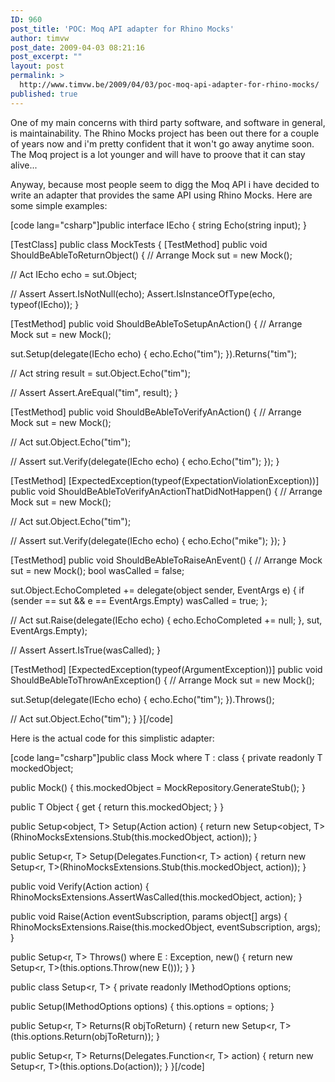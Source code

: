 ```yaml
---
ID: 960
post_title: 'POC: Moq API adapter for Rhino Mocks'
author: timvw
post_date: 2009-04-03 08:21:16
post_excerpt: ""
layout: post
permalink: >
  http://www.timvw.be/2009/04/03/poc-moq-api-adapter-for-rhino-mocks/
published: true
---
```

<p>One of my main concerns with third party software, and software in general, is maintainability. The Rhino Mocks project has been out there for a couple of years now and i'm pretty confident that it won't go away anytime soon. The Moq project is a lot younger and will have to proove that it can stay alive...</p>

<p>Anyway, because most people seem to digg the Moq API i have decided to write an adapter that provides the same API using Rhino Mocks. Here are some simple examples:</p>

[code lang="csharp"]public interface IEcho
{
 string Echo(string input);
}

[TestClass]
public class MockTests
{
 [TestMethod]
 public void ShouldBeAbleToReturnObject()
 {
  // Arrange
  Mock<iecho> sut = new Mock<iecho>();

  // Act
  IEcho echo = sut.Object;

  // Assert
  Assert.IsNotNull(echo);
  Assert.IsInstanceOfType(echo, typeof(IEcho));
 }

 [TestMethod]
 public void ShouldBeAbleToSetupAnAction()
 {
  // Arrange
  Mock<iecho> sut = new Mock<iecho>();

  sut.Setup(delegate(IEcho echo)
  {
   echo.Echo("tim");
  }).Returns("tim");

  // Act
  string result = sut.Object.Echo("tim");

  // Assert
  Assert.AreEqual("tim", result);
 }

 [TestMethod]
 public void ShouldBeAbleToVerifyAnAction()
 {
  // Arrange
  Mock<iecho> sut = new Mock<iecho>();

  // Act
  sut.Object.Echo("tim");

  // Assert
  sut.Verify(delegate(IEcho echo)
  {
   echo.Echo("tim");
  });
 }

 [TestMethod]
 [ExpectedException(typeof(ExpectationViolationException))]
 public void ShouldBeAbleToVerifyAnActionThatDidNotHappen()
 {
  // Arrange
  Mock<iecho> sut = new Mock<iecho>();

  // Act
  sut.Object.Echo("tim");

  // Assert
  sut.Verify(delegate(IEcho echo)
  {
   echo.Echo("mike");
  });
 }

 [TestMethod]
 public void ShouldBeAbleToRaiseAnEvent()
 {
  // Arrange
  Mock<iecho> sut = new Mock<iecho>();
  bool wasCalled = false;

  sut.Object.EchoCompleted += delegate(object sender, EventArgs e)
  {
   if (sender == sut && e == EventArgs.Empty) wasCalled = true;
  };

  //  Act
  sut.Raise(delegate(IEcho echo) { echo.EchoCompleted += null; }, sut, EventArgs.Empty);

  // Assert
  Assert.IsTrue(wasCalled);
 }

 [TestMethod]
 [ExpectedException(typeof(ArgumentException))]
 public void ShouldBeAbleToThrowAnException()
 {
  // Arrange
  Mock<iecho> sut = new Mock<iecho>();

  sut.Setup(delegate(IEcho echo)
  {
   echo.Echo("tim");
  }).Throws<argumentException>();

  // Act
  sut.Object.Echo("tim");
 }
}[/code]

<p>Here is the actual code for this simplistic adapter:</p>

[code lang="csharp"]public class Mock<t> where T : class
{
 private readonly T mockedObject;

 public Mock()
 {
  this.mockedObject = MockRepository.GenerateStub<t>();
 }

 public T Object
 {
  get { return this.mockedObject; }
 }

 public Setup<object, T> Setup(Action<t> action)
 {
  return new Setup<object, T>(RhinoMocksExtensions.Stub(this.mockedObject, action));
 }

 public Setup<r, T> Setup<r>(Delegates.Function<r, T> action)
 {
  return new Setup<r, T>(RhinoMocksExtensions.Stub(this.mockedObject, action));
 }

 public void Verify(Action<t> action)
 {
  RhinoMocksExtensions.AssertWasCalled(this.mockedObject, action);
 }

 public void Raise(Action<t> eventSubscription, params object[] args)
 {
  RhinoMocksExtensions.Raise(this.mockedObject, eventSubscription, args);
 }

 public Setup<r, T> Throws<e>() where E : Exception, new()
 {
  return new Setup<r, T>(this.options.Throw(new E()));
 }
}

public class Setup<r, T>
{
 private readonly IMethodOptions<r> options;

 public Setup(IMethodOptions<r> options)
 {
  this.options = options;
 }

 public Setup<r, T> Returns(R objToReturn)
 {
  return new Setup<r, T>(this.options.Return(objToReturn));
 }

 public Setup<r, T> Returns(Delegates.Function<r, T> action)
 {
  return new Setup<r, T>(this.options.Do(action));
 }
}[/code]